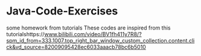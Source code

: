 # Java-Code-Exercises
some homework from tutorials
These codes are inspired from this tutorialshttps://www.bilibili.com/video/BV1fh411y7R8/?spm_id_from=333.1007.top_right_bar_window_custom_collection.content.click&vd_source=82009095428ec6033aaacb78bc6b5010

